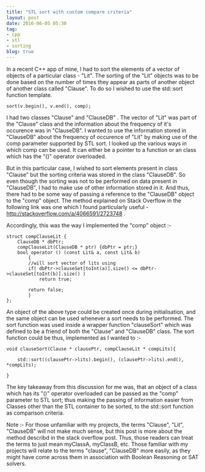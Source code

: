 ```yaml
---
title: "STL sort with custom compare criteria"
layout: post
date: 2016-06-05 05:30
tag:
- cpp
- stl
- sorting
blog: true
---
```


In a recent C++ app of mine, I had to sort the elements of a vector of objects of a particular class - "Lit". The sorting of the "Lit" objects was to be done based on the number of times they appear as parts of another object of another class called "Clause". To do so I wished to use the std::sort function template.

    sort(v.begin(), v.end(), comp);

I had two classes "Clause" and "ClauseDB" . The vector of "Lit" was part of the "Clause" class and the information about the frequency of it's occurence was in "ClauseDB". I wanted to use the information stored in "ClauseDB" about the frequency of occurence of "Lit" by making use of the comp parameter supported by STL sort. 
I looked up the various ways in which comp can be used. It can either be a pointer to a function or an class which has the "()" operator overloaded. 

But in this particular case, I wished to sort elements present in class "Clause" but the sorting criteria was stored in the class "ClauseDB". So even though the sorting was not to be performed on data present in "ClauseDB", I had to make use of other information stored in it. And thus, there had to be some way of passing a reference to the "ClauseDB" object to the "comp" object. The method explained on Stack Overflow in the following link was one which I found particularly useful - http://stackoverflow.com/a/4066591/2723748 .

Accordingly, this was the way I implemented the "comp" object :- 

    struct compClauseLit {
	    ClauseDB * dbPtr;
	    compClauseLit(ClauseDB * ptr) {dbPtr = ptr;}
	    bool operator () (const Lit& a, const Lit& b)
        	{
    	    //will sort vector of lits using
    	    if( dbPtr->clauseSet[toInt(a)].size() <= dbPtr->clauseSet[toInt(b)].size() ) 
			    return true;

		    return false;
		    }
    };
    
An object of the above type could be created once during initialisation, and the same object can be used whenever a sort needs to be performed. 
The sort function was used inside a wrapper function "clauseSort" which was defined to be a friend of both the "Clause" and "ClauseDB" class. 
The sort function could be thus, implemented as I wanted to :- 

    void clauseSort(Clause * clausePtr, compClauseLit * compLits){

	    std::sort((clausePtr->lits).begin(), (clausePtr->lits).end(), *compLits);

    }
    
The key takeaway from this discussion for me was, that an object of a class which has its "()" operator overloaded can be passed as the "comp" parameter to STL sort; thus making the passing of information easier from Classes other than the STL container to be sorted, to the std::sort function as comparison criteria.
    
    
Note :- For those unfamiliar with my projects, the terms "Clause", "Lit", "ClauseDB" will not make much sense, but this post is more about the method describd in the stack overflow post. Thus, those readers can treat the terms to just mean myClassA, myClassB, etc. Those familiar with my projects will relate to the terms "clause", "ClauseDB" more easily, as they might have come across them in association with Boolean Reasoning or SAT solvers.

